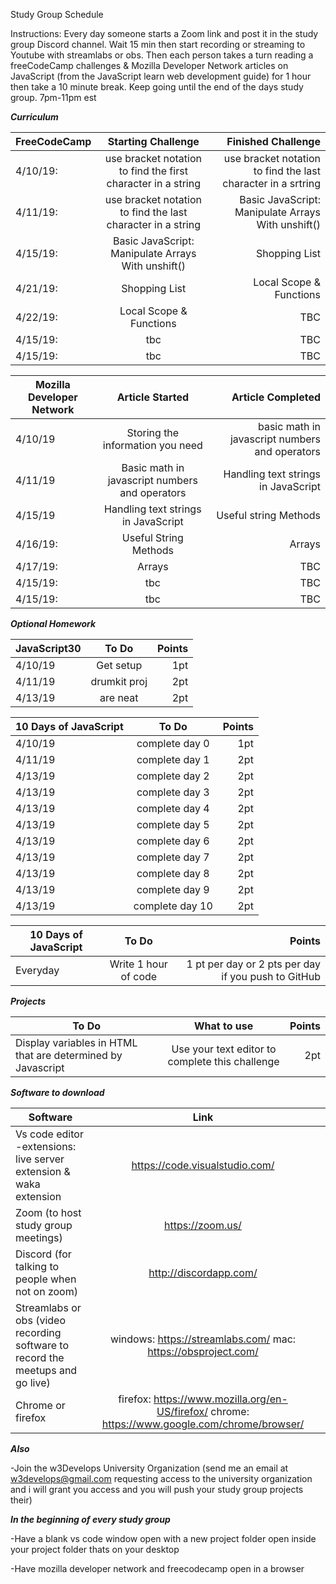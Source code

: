 Study Group Schedule


Instructions: Every day someone starts a Zoom link and post it in the study group Discord channel. Wait 15 min then start recording or streaming to Youtube with streamlabs or obs. Then each person takes a turn reading a freeCodeCamp challenges & Mozilla Developer Network articles on JavaScript (from the JavaScript learn web development guide) for 1 hour then take a 10 minute break. Keep going until the end of the days study group. 7pm-11pm est

***Curriculum***



| FreeCodeCamp  | Starting Challenge | Finished Challenge  |
| ------------- |:-------------:| -----:|
| 4/10/19: | use bracket notation to find the first character in a string | use bracket notation to find the last character in a srtring |
| 4/11/19: | use bracket notation to find the last character in a string | Basic JavaScript: Manipulate Arrays With unshift() |
| 4/15/19: | Basic JavaScript: Manipulate Arrays With unshift() |    Shopping List |
| 4/21/19: | Shopping List |  Local Scope & Functions  |
| 4/22/19: | Local Scope & Functions |  TBC  |
| 4/15/19: | tbc |  TBC  |
| 4/15/19: | tbc |  TBC  |


| Mozilla Developer Network| Article Started| Article Completed  |
| ------------- |:-------------:| -----:|
| 4/10/19       | Storing the information you need | basic math in javascript numbers and operators |
| 4/11/19       | Basic math in javascript numbers and operators      |    Handling text strings in Java​Script |
| 4/15/19       | Handling text strings in JavaScript| Useful string Methods|
| 4/16/19:      | Useful String Methods |  Arrays  | 
| 4/17/19:      | Arrays |  TBC  |
| 4/15/19:      | tbc |  TBC  |
| 4/15/19:      | tbc |  TBC  |


***Optional Homework***


|  JavaScript30 |     To Do     | Points|
| ------------- |:-------------:| -----:|
| 4/10/19       | Get setup     | 1pt   |
| 4/11/19       |drumkit proj   | 2pt   |
| 4/13/19       | are neat      | 2pt   |


|  10 Days of JavaScript|To Do  | Points|
| ------------- |:-------------:| -----:|
| 4/10/19 | complete day 0      | 1pt   |
| 4/11/19 | complete day 1      |   2pt |
| 4/13/19 | complete day 2      |   2pt |
| 4/13/19 | complete day 3      |   2pt |
| 4/13/19 | complete day 4      |   2pt |
| 4/13/19 | complete day 5      |   2pt |
| 4/13/19 | complete day 6      |   2pt |
| 4/13/19 | complete day 7      |   2pt |
| 4/13/19 | complete day 8      |   2pt |
| 4/13/19 | complete day 9      |   2pt |
| 4/13/19 | complete day 10     |   2pt |


|  10 Days of JavaScript|To Do  | Points|
| ------------- |:-------------:| -----:|
| Everyday      | Write 1 hour of code      | 1 pt per day or 2 pts per day if you push to GitHub   |


***Projects***


|  To Do|  What to use| Points|
| ------------- |:-------------:| -----:|
| Display variables in HTML that are determined by Javascript | Use your text editor to complete this challenge  | 2pt   |


***Software to download***


|  Software | Link | |
| ------------- |:-------------:| -----:|
|     Vs code editor -extensions: live server extension & waka extension  | https://code.visualstudio.com/      |   |
|     Zoom (to host study group meetings)  | https://zoom.us/      |   |
|     Discord (for talking to people when not on zoom)  | http://discordapp.com/      |   |
|     Streamlabs or obs (video recording software to record the meetups and go live) | windows: https://streamlabs.com/  mac: https://obsproject.com/      |   |
|     Chrome or firefox  | firefox: https://www.mozilla.org/en-US/firefox/   chrome: https://www.google.com/chrome/browser/ |  |


***Also***


-Join the w3Develops University Organization (send me an email at w3develops@gmail.com requesting access to the university organization and i will grant you access and you will push your study group projects their)


***In the beginning of every study group***


-Have a blank vs code window open with a new project folder open inside your project folder thats on your desktop

-Have mozilla developer network and freecodecamp open in a browser

